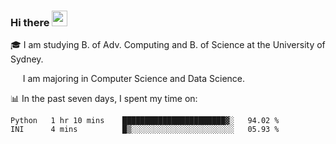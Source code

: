### Hi there <a href="#"><img src="https://media.giphy.com/media/hvRJCLFzcasrR4ia7z/giphy.gif" width="25px"></a>

🎓 I am studying B. of Adv. Computing and B. of Science at the University of Sydney.

     I am majoring in Computer Science and Data Science.

📊 In the past seven days, I spent my time on:
<!--START_SECTION:waka-->
```text
Python   1 hr 10 mins    ███████████████████████▓░   94.02 % 
INI      4 mins          █▒░░░░░░░░░░░░░░░░░░░░░░░   05.93 % 
```
<!--END_SECTION:waka-->
